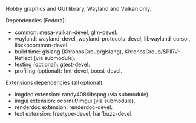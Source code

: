 Hobby graphics and GUI library, Wayland and Vulkan only.

Dependencies (Fedora):

- common: mesa-vulkan-devel, glm-devel.
- wayland: wayland-devel, wayland-protocols-devel, libwayland-cursor, libxkbcommon-devel.
- build time: glslang (KhronosGroup/glslang), KhronosGroup/SPIRV-Reflect (via submodule).
- testing (optional): gtest-devel.
- profiling (optional): fmt-devel, boost-devel.

Extensions dependencies (all optional):

- imgdec extension: randy408/libspng (via submodule).
- imgui extension: ocornut/imgui (via submodule).
- renderdoc extension: renderdoc-devel.
- text extension: freetype-devel, harfbuzz-devel.
